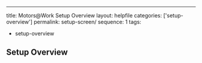 ---
title: Motors@Work Setup Overview
layout: helpfile
categories: ['setup-overview']
permalink: setup-screen/
sequence: 1
tags:
- setup-overview

## **Setup Overview**

